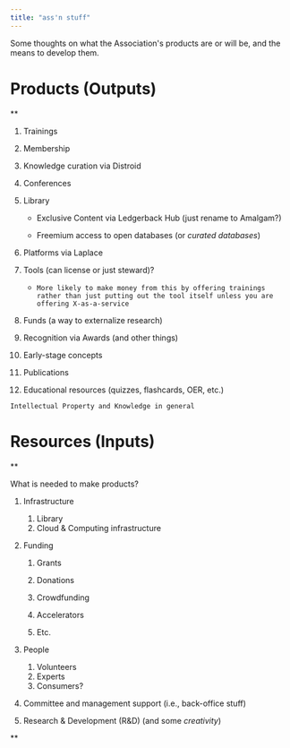 ```yaml
---
title: "ass'n stuff"
---
```



Some thoughts on what the Association's products are or will be, and the means to develop them. 

# Products (Outputs)

**

1.  Trainings
    
2.  Membership
    
3.  Knowledge curation via Distroid
    
4.  Conferences 
    
5.  Library
    

	-   Exclusive Content via Ledgerback Hub (just rename to Amalgam?) 

	-   Freemium access to open databases (or *curated databases*)
    

7.  Platforms via Laplace 
    
8.  Tools (can license or just steward)?
    

	-   `More likely to make money from this by offering trainings rather than just putting out the tool itself unless you are offering X-as-a-service`
    

10.  Funds (a way to externalize research)
    
11.  Recognition via Awards (and other things)
12.  Early-stage concepts
13.  Publications
14.  Educational resources (quizzes, flashcards, OER, etc.)
    
`Intellectual Property and Knowledge in general`

# Resources (Inputs)
**

What is needed to make products?

  

1.  Infrastructure 
	1.  Library
	2.  Cloud & Computing infrastructure
    
2.  Funding
  
	1.  Grants

	2.  Donations 

	3.  Crowdfunding

	4.  Accelerators

	1.  Etc. 
    

4.  People
    

	1.  Volunteers
	1.  Experts
	2.  Consumers?
    

6.  Committee and management support (i.e., back-office stuff)
    
7.  Research & Development (R&D) (and some *creativity*)
    

**